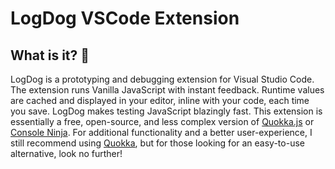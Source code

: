 # LogDog VSCode Extension

## What is it? 🔎

LogDog is a prototyping and debugging extension for Visual Studio Code. The extension runs Vanilla JavaScript with instant feedback. Runtime values are cached and displayed in your editor, inline with your code, each time you save. LogDog makes testing JavaScript blazingly fast. This extension is essentially a free, open-source, and less complex version of [Quokka.js](https://marketplace.visualstudio.com/items?itemName=WallabyJs.quokka-vscode) or [Console Ninja](https://marketplace.visualstudio.com/items?itemName=WallabyJs.console-ninja). For additional functionality and a better user-experience, I still recommend using [Quokka](https://marketplace.visualstudio.com/items?itemName=WallabyJs.quokka-vscode), but for those looking for an easy-to-use alternative, look no further!
